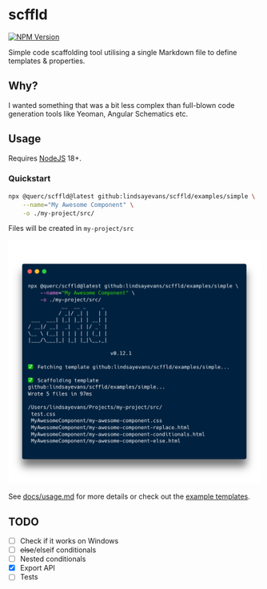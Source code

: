 # scffld

[![NPM Version](https://img.shields.io/npm/v/%40querc%2Fscffld)](https://www.npmjs.com/package/@querc/scffld)

Simple code scaffolding tool utilising a single Markdown file to define templates & properties.

## Why?

I wanted something that was a bit less complex than full-blown code generation tools like Yeoman, Angular Schematics etc.

## Usage

Requires [NodeJS](https://nodejs.org/) 18+.

### Quickstart

```sh
npx @querc/scffld@latest github:lindsayevans/scffld/examples/simple \
    --name="My Awesome Component" \
    -o ./my-project/src/
```

Files will be created in `my-project/src`

<img src="./docs/quickstart-screen.png" width="680" alt="Example of command output" />

See [docs/usage.md](./docs/usage.md) for more details or check out the [example templates](./examples/).

## TODO

- [ ] Check if it works on Windows
- [ ] ~~else~~/elseif conditionals
- [ ] Nested conditionals
- [x] Export API
- [ ] Tests
